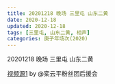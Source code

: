 ```yaml
---
title: 20201218 晚场 三里屯 山东二黄 
date: 2020-12-18
updated: 2020-12-18
tags: [三里屯, 山东二黄, 相声] 
categories: 庚子年场次(2020) 
---
```

20201218 晚场 三里屯 山东二黄 



[视频源1](https://weibo.com/6574451359/Jz5XwvZS3) by @栾云平粉丝团后援会

